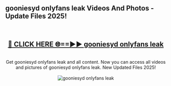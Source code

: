 <h2>gooniesyd onlyfans leak Videos And Photos - Update Files 2025!</h2>
<br>
<div align="center">
<h2><a href="https://top-ai-tools.click/QrbHav" rel="nofollow">🔴 CLICK HERE 🌐==►► gooniesyd onlyfans leak</a></h2>
<br>
Get gooniesyd onlyfans leak and all content. Now you can access all videos and pictures of gooniesyd onlyfans leak. New Updated Files 2025!
<br>
<br>
<a href="https://top-ai-tools.click/QrbHav" rel="nofollow" data-target="animated-image.originalLink"><img src="https://i.ibb.co.com/WyWwxjT/player-gif2.gif" alt="gooniesyd onlyfans leak" style="max-width: 100%; display: inline-block;" data-target="animated-image.originalImage"></a>
</div>
<br>